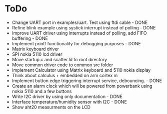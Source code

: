 # ToDo

- Change UART port in examples/uart. Test using ftdi cable - DONE
- Refine blink example using systick interrupt instead of polling - DONE
- Improve UART driver using interrupts instead of polling, add FIFO buffering - DONE
- Implement printf functionality for debugging purposes - DONE
- Matrix keyboard driver
- SPI nokia 5110 lcd driver
- Move startup.c and scatter.ld to root directory
- Move common driver code to common src folder
- Implement Calculator using Matrix keyboard and 5110 nokia display
- Think about calculus + embedded on arm cortex m
- Implement button edge triggering interrupt service, debouncing. - DONE
- Create an alarm clock which will be powered from powerbank using nokia 5110
  and a few buttons
- Write I2C driver by using only documentation - DONE
- Interface temperature/humidity sensor with I2C - DONE
- Show aht20 measurments on the LCD
